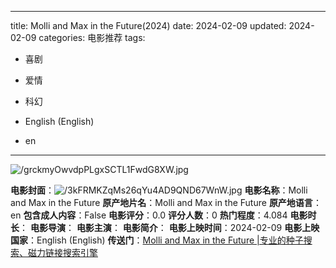 
---
title: Molli and Max in the Future(2024)
date: 2024-02-09
updated: 2024-02-09
categories: 电影推荐
tags:

- 喜剧
- 爱情
- 科幻

- English (English)
- en
---

<img src="https://image.tmdb.org/t/p/original/grckmyOwvdpPLgxSCTL1FwdG8XW.jpg" alt="/grckmyOwvdpPLgxSCTL1FwdG8XW.jpg" title="/grckmyOwvdpPLgxSCTL1FwdG8XW.jpg">

**电影封面**：<img src="https://image.tmdb.org/t/p/w200/3kFRMKZqMs26qYu4AD9QND67WnW.jpg" alt="/3kFRMKZqMs26qYu4AD9QND67WnW.jpg" title="/3kFRMKZqMs26qYu4AD9QND67WnW.jpg">
**电影名称**：Molli and Max in the Future
**原产地片名**：Molli and Max in the Future
**原产地语言**：en
**包含成人内容**：False
**电影评分**：0.0
**评分人数**：0
**热门程度**：4.084
**电影时长**：
**电影导演**：
**电影主演**：
**电影简介**：
**电影上映时间**：2024-02-09
**电影上映国家**：English (English)
**传送门**：[Molli and Max in the Future |专业的种子搜索、磁力链接搜索引擎](https://movie.amd794.com:2083/?search=Molli%20and%20Max%20in%20the%20Future&ordering=&mode=match_phrase&page_size=10&page=1)

